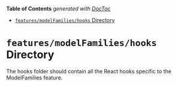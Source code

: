 <!-- START doctoc generated TOC please keep comment here to allow auto update -->
<!-- DON'T EDIT THIS SECTION, INSTEAD RE-RUN doctoc TO UPDATE -->

**Table of Contents** _generated with [DocToc](https://github.com/thlorenz/doctoc)_

- [`features/modelFamilies/hooks` Directory](#featuresmodelfamilieshooks-directory)

<!-- END doctoc generated TOC please keep comment here to allow auto update -->

# `features/modelFamilies/hooks` Directory

The hooks folder should contain all the React hooks specific to the ModelFamilies feature.
